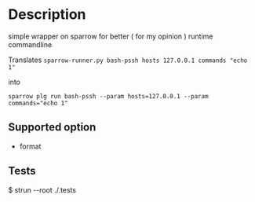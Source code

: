 # Description

simple wrapper on sparrow for better ( for my opinion ) runtime commandline

Translates
`sparrow-runner.py bash-pssh hosts 127.0.0.1 commands "echo 1"`

into

`sparrow plg run bash-pssh --param hosts=127.0.0.1 --param commands="echo 1"`

## Supported option
- format

## Tests
$ strun --root ./.tests
